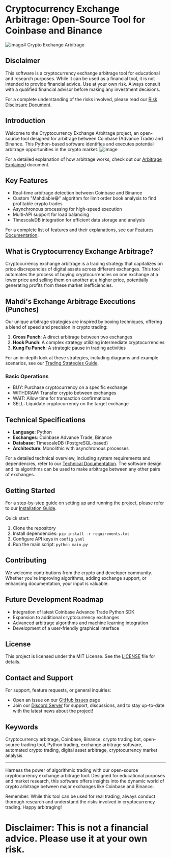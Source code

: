 

# Cryptocurrency Exchange Arbitrage: Open-Source Tool for Coinbase and Binance
![image](https://github.com/user-attachments/assets/2330183f-b50f-46c8-a7da-0c9ffe9d5611)# Crypto Exchange Arbitrage

## Disclaimer

This software is a cryptocurrency exchange arbitrage tool for educational and research purposes. While it can be used as a financial tool, it is not intended to provide financial advice. Use at your own risk. Always consult with a qualified financial advisor before making any investment decisions.

For a complete understanding of the risks involved, please read our [Risk Disclosure Document](docs/risk-disclosure.md).

## Introduction

Welcome to the Cryptocurrency Exchange Arbitrage project, an open-source tool designed for arbitrage between Coinbase (Advance Trade) and Binance. This Python-based software identifies and executes potential arbitrage opportunities in the crypto market.
![image](https://github.com/user-attachments/assets/0cc4204a-3e03-4aeb-8013-d39e9d7a1abc)

For a detailed explanation of how arbitrage works, check out our [Arbitrage Explained](docs/arbitrage-explained.md) document.

## Key Features

- Real-time arbitrage detection between Coinbase and Binance
- Custom "Mahdiable😁" algorithm for limit order book analysis to find profitable crypto trades
- Asynchronous processing for high-speed execution
- Multi-API support for load balancing
- TimescaleDB integration for efficient data storage and analysis

For a complete list of features and their explanations, see our [Features Documentation](docs/features.md).

## What is Cryptocurrency Exchange Arbitrage?

Cryptocurrency exchange arbitrage is a trading strategy that capitalizes on price discrepancies of digital assets across different exchanges. This tool automates the process of buying cryptocurrencies on one exchange at a lower price and selling them on another at a higher price, potentially generating profits from these market inefficiencies.

## Mahdi's Exchange Arbitrage Executions (Punches)

Our unique arbitrage strategies are inspired by boxing techniques, offering a blend of speed and precision in crypto trading:

1. **Cross Punch**: A direct arbitrage between two exchanges
2. **Hook Punch**: A complex strategy utilizing intermediate cryptocurrencies
3. **Kung Fu Punch**: A strategic pause in trading activities

For an in-depth look at these strategies, including diagrams and example scenarios, see our [Trading Strategies Guide](docs/trading-strategies.md).

### Basic Operations

- BUY: Purchase cryptocurrency on a specific exchange
- WITHDRAW: Transfer crypto between exchanges
- WAIT: Allow time for transaction confirmations
- SELL: Liquidate cryptocurrency on the target exchange

## Technical Specifications

- **Language**: Python
- **Exchanges**: Coinbase Advance Trade, Binance
- **Database**: TimescaleDB (PostgreSQL-based)
- **Architecture**: Monolithic with asynchronous processes

For a detailed technical overview, including system requirements and dependencies, refer to our [Technical Documentation](docs/technical-specs.md).
The software design and its algorithms can be used to make arbitrage between any other pairs of exchanges.
## Getting Started

For a step-by-step guide on setting up and running the project, please refer to our [Installation Guide](docs/installation.md).

Quick start:
1. Clone the repository
2. Install dependencies: `pip install -r requirements.txt`
3. Configure API keys in `config.yaml`
4. Run the main script: `python main.py`

## Contributing

We welcome contributions from the crypto and developer community. Whether you're improving algorithms, adding exchange support, or enhancing documentation, your input is valuable.


## Future Development Roadmap

- Integration of latest Coinbase Advance Trade Python SDK
- Expansion to additional cryptocurrency exchanges
- Advanced arbitrage algorithms and machine learning integration
- Development of a user-friendly graphical interface


## License

This project is licensed under the MIT License. See the [LICENSE](docs/license.md) file for details.

## Contact and Support

For support, feature requests, or general inquiries:
- Open an issue on our [GitHub Issues](https://github.com/mahdi-seyednejad/crypto_arbitrage/issues) page
- Join our [Discord Server](https://discord.gg/UZsKa8Zc) for support, discussions, and to stay up-to-date with the latest news about the project!


## Keywords

Cryptocurrency arbitrage, Coinbase, Binance, crypto trading bot, open-source trading tool, Python trading, exchange arbitrage software, automated crypto trading, digital asset arbitrage, cryptocurrency market analysis

---

Harness the power of algorithmic trading with our open-source cryptocurrency exchange arbitrage tool. Designed for educational purposes and market research, this software offers insights into the dynamic world of crypto arbitrage between major exchanges like Coinbase and Binance.

Remember: While this tool can be used for real trading, always conduct thorough research and understand the risks involved in cryptocurrency trading. Happy arbitraging!








# Disclaimer: This is not a financial advice. Please use it at your own risk.



